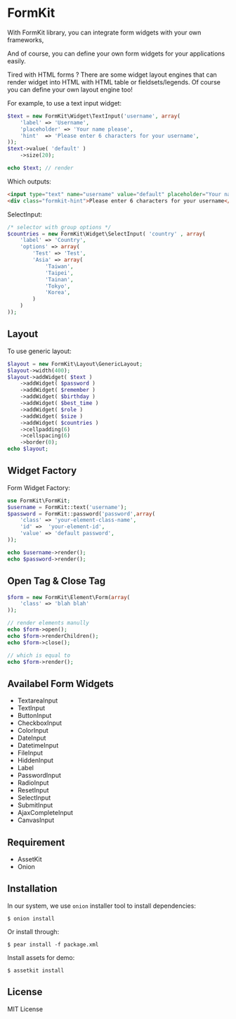 FormKit
========

With FormKit library, you can integrate form widgets with your own frameworks,

And of course, you can define your own form widgets for your applications easily.

Tired with HTML forms ? There are some widget layout engines that
can render widget into HTML with HTML table or fieldsets/legends. Of course you can
define your own layout engine too!








For example, to use a text input widget:

```php
$text = new FormKit\Widget\TextInput('username', array( 
    'label' => 'Username',
    'placeholder' => 'Your name please',
    'hint'  => 'Please enter 6 characters for your username',
));
$text->value( 'default' )
    ->size(20);

echo $text; // render 
```

Which outputs:

```html
<input type="text" name="username" value="default" placeholder="Your name please" size="20"/>
<div class="formkit-hint">Please enter 6 characters for your username</div>
```

SelectInput:

```php
/* selector with group options */
$countries = new FormKit\Widget\SelectInput( 'country' , array(
    'label' => 'Country',
    'options' => array(
        'Test' => 'Test',
        'Asia' => array( 
            'Taiwan',
            'Taipei',
            'Tainan',
            'Tokyo',
            'Korea',
        )
    )
));
```

Layout
------
To use generic layout:

```php
$layout = new FormKit\Layout\GenericLayout;
$layout->width(400);
$layout->addWidget( $text )
    ->addWidget( $password )
    ->addWidget( $remember )
    ->addWidget( $birthday )
    ->addWidget( $best_time )
    ->addWidget( $role )
    ->addWidget( $size )
    ->addWidget( $countries )
    ->cellpadding(6)
    ->cellspacing(6)
    ->border(0);
echo $layout;
```


Widget Factory
--------------

Form Widget Factory:

```php
use FormKit\FormKit;
$username = FormKit::text('username');
$password = FormKit::password('password',array( 
    'class' => 'your-element-class-name',
    'id' =>  'your-element-id',
    'value' => 'default password',
));

echo $username->render();
echo $password->render();
```


Open Tag & Close Tag
--------------------

```php
$form = new FormKit\Element\Form(array(
    'class' => 'blah blah'
));

// render elements manully
echo $form->open();
echo $form->renderChildren();
echo $form->close();

// which is equal to
echo $form->render();
```

Availabel Form Widgets
----------------------
* TextareaInput
* TextInput
* ButtonInput
* CheckboxInput
* ColorInput
* DateInput
* DatetimeInput
* FileInput
* HiddenInput
* Label
* PasswordInput
* RadioInput
* ResetInput
* SelectInput
* SubmitInput
* AjaxCompleteInput
* CanvasInput


Requirement
-----------

* AssetKit
* Onion

Installation
------------
In our system, we use `onion` installer tool to install dependencies:

    $ onion install

Or install through:

    $ pear install -f package.xml

Install assets for demo:

    $ assetkit install

License
-------

MIT License

